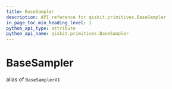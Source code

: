 ```yaml
---
title: BaseSampler
description: API reference for qiskit.primitives.BaseSampler
in_page_toc_min_heading_level: 1
python_api_type: attribute
python_api_name: qiskit.primitives.BaseSampler
---
```


# BaseSampler

alias of `BaseSamplerV1`

